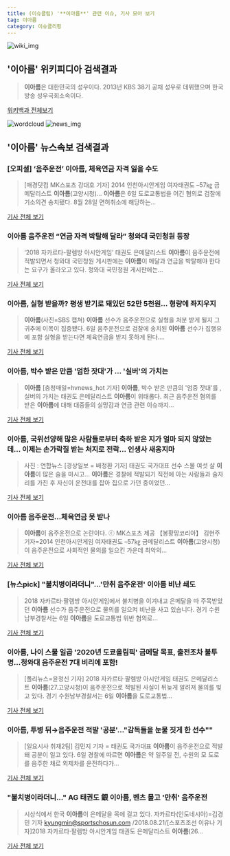 ```yaml
---
title: (이슈클립) '**이아름**' 관련 이슈, 기사 모아 보기
tag: 이아름
category: 이슈클리핑
---
```

![wiki_img](https://user-images.githubusercontent.com/42597476/44503234-41136a80-a6d0-11e8-9071-6fc6418eafe4.png)
## **'**이아름**'** 위키피디아 검색결과
>**이아름**은 대한민국의 성우이다. 2013년 KBS 38기 공채 성우로 데뷔했으며 한국방송 성우극회소속이다.

<a href="https://ko.wikipedia.org/wiki/이아름" target="_blank">위키백과 전체보기</a>

![wordcloud](https://s3.ap-northeast-2.amazonaws.com/lyrics101-wordcloud/2018-09-07-1536290724.png)
![news_img](https://user-images.githubusercontent.com/42597476/44507050-1206f400-a6e4-11e8-8d98-7ffbfebb353f.png)
## **'**이아름**'** 뉴스속보 검색결과
### [오피셜] ‘음주운전’ **이아름**, 체육연금 자격 잃을 수도

>[매경닷컴 MK스포츠 강대호 기자] 2014 인천아시안게임 여자태권도 –57㎏ 금메달리스트 **이아름**(고양시청)... **이아름**은 6일 도로교통법을 어긴 혐의로 검찰에 기소의견 송치됐다. 8월 28일 면허취소에 해당하는...

<a href="http://sports.mk.co.kr/view.php?year=2018&no=564439" target="_blank">기사 전체 보기</a>

### **이아름** 음주운전 “연금 자격 박탈해 달라” 청와대 국민청원 등장

>‘2018 자카르타-팔렘방 아시안게임’ 태권도 은메달리스트 **이아름**이 음주운전에 적발되면서 청와대 국민청원 게시판에는 **이아름**이 메달과 연금을 박탈해야 한다는 요구가 올라오고 있다. 청와대 국민청원 게시판에는...

<a href="http://www.kookje.co.kr/news2011/asp/newsbody.asp?code=0600&key=20180907.99099002818" target="_blank">기사 전체 보기</a>

### **이아름**, 실형 받을까? 평생 받기로 돼있던 52만 5천원… 형량에 좌지우지

>**이아름**(사진=SBS 캡쳐) **이아름** 선수가 음주운전으로 실형을 처분 받게 될지 그 귀추에 이목이 집중됐다. 6일 음주운전으로 검찰에 송치된 **이아름** 선수가 집행유예 포함 실형을 받는다면 체육연금을 받지 못하게 된다....

<a href="http://www.gnmaeil.com/news/articleView.html?idxno=382046" target="_blank">기사 전체 보기</a>

### **이아름**, 박수 받은 만큼 '엄한 잣대'가 ... '실버'의 가치는

>**이아름** [충청매일=hvnews_hot 기자] **이아름**, 박수 받은 만큼의 '엄중 잣대'를 , 실버의 가치는 태권도 은메달리스트 **이아름**이 위태롭다. 최근 음주운전 혐의를 받은 **이아름**에 대해 대중들의 실망감과 연금 관련 이슈까지...

<a href="http://www.ccdn.co.kr/news/articleView.html?idxno=539124" target="_blank">기사 전체 보기</a>

### **이아름**, 국위선양해 많은 사람들로부터 축하 받은 지가 얼마 되지 않았는데... 이제는 손가락질 받는 처지로 전락... 인생사 새옹지마

>사진 : 연합뉴스 [경상일보 = 배정환 기자] 태권도 국가대표 선수 스물 여섯 살 **이아름**이 많은 술을 마시고... **이아름**은 경찰에 적발되기 직전에 아는 사람들과 술자리를 가진 후 자신이 운전대를 잡아 집으로 가던 중이었던...

<a href="http://www.ksilbo.co.kr/news/articleView.html?idxno=658470" target="_blank">기사 전체 보기</a>

### **이아름** 음주운전...체육연금 못 받나

>**이아름**이 음주운전으로 논란이다. ⓒ MK스포츠 제공 【봉황망코리아】 김현주 기자=2014 인천아시안게임 여자태권도 –57㎏ 금메달리스트 **이아름**(고양시청)이 음주운전으로 사회적인 물의를 일으킨 가운데 최악의...

<a href="http://chinafocus.co.kr/view.php?no=24733" target="_blank">기사 전체 보기</a>

### [뉴스pick] "불치병이라더니"…'만취 음주운전' **이아름** 비난 쇄도

>2018 자카르타·팔렘방 아시안게임에서 불치병을 이겨내고 은메달을 따 주목받았던 **이아름** 선수가 음주운전으로 물의를 일으켜 비난을 사고 있습니다. 경기 수원남부경찰서는 6일 **이아름**을 도로교통법 위반 혐의로...

<a href="https://news.sbs.co.kr/news/endPage.do?news_id=N1004924772&plink=ORI&cooper=NAVER" target="_blank">기사 전체 보기</a>

### **이아름**, 나이 스물 일곱 '2020년 도쿄올림픽' 금메달 목표, 출전조차 불투명...청와대 음주운전 7대 비리에 포함!

>[폴리뉴스=윤청신 기자] 2018 자카르타·팔렘방 아시안게임 태권도 은메달리스트 **이아름**(27.고양시청)이 음주운전으로 적발된 사실이 뒤늦게 알려져 물의를 빚고 있다. 경기 수원남부경찰서는 6일 **이아름**을 도로교통법...

<a href="http://www.polinews.co.kr/news/article.html?no=366695" target="_blank">기사 전체 보기</a>

### **이아름**, 투병 뒤→음주운전 적발 '공분'…"감독들을 눈물 짓게 한 선수""

>[일요시사 취재2팀]  김민지 기자 = 태권도 국가대표 **이아름**이 음주운전으로 적발돼 공분이 일고 있다. 6일 경찰에 따르면 **이아름**은 약 일주일 전, 수원의 모 도로를 음주한 채로 외제차를 운전하다가...

<a href="http://www.ilyosisa.co.kr/news/articleView.html?idxno=151813" target="_blank">기사 전체 보기</a>

### "불치병이라더니..." AG 태권도 銀 **이아름**, 벤츠 몰고 '만취' 음주운전

>시상식에서 한국 **이아름**이 은메달을 목에 걸고 있다. 자카르타(인도네시아)=김경민 기자 kyungmin@sportschosun.com /2018.08.21/[스포츠조선 이유나 기자]2018 자카르타·팔렘방 아시안게임 태권도 은메달리스트 **이아름**(26...

<a href="http://sports.chosun.com/news/ntype.htm?id=201809070100059850004533&servicedate=20180907" target="_blank">기사 전체 보기</a>


